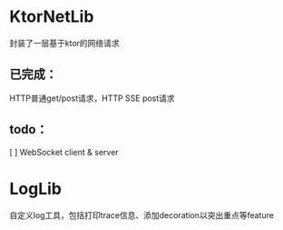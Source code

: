 # KtorNetLib
封装了一层基于ktor的网络请求
## 已完成：
HTTP普通get/post请求，HTTP SSE post请求
## todo：
[ ] WebSocket client & server

# LogLib
自定义log工具，包括打印trace信息、添加decoration以突出重点等feature
